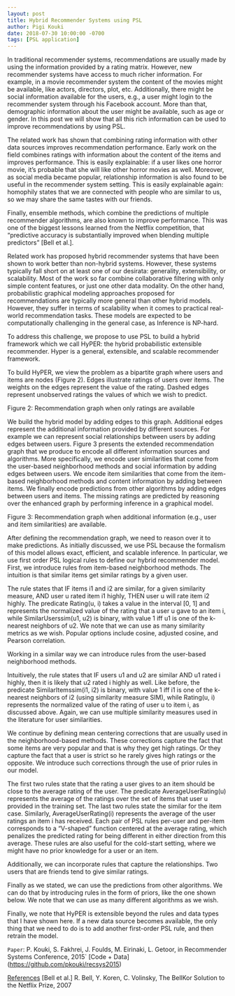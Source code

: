 ```yaml
---
layout: post
title: Hybrid Recommender Systems using PSL
author: Pigi Kouki
date: 2018-07-30 10:00:00 -0700
tags: [PSL application]
---
```

In traditional recommender systems, recommendations are usually made by using the information provided by a rating matrix.  However, new recommender systems have access to much richer information. For example, in a movie recommender system the content of the movies might be available, like actors, directors, plot, etc. Additionally, there might be social information available for the users, e.g., a user might login to the recommender system through his Facebook account.  More than that, demographic information about the user might be available, such as age or gender. In this post we will show that all this rich information can be used to improve recommendations by using PSL.

The related work has shown that combining rating information with other data sources improves recommendation performance.  Early work on the field combines ratings with information about the content of the items and improves performance. 
This is easily explainable: if a user likes one horror movie, it’s probable that she will like other horror movies as well. Moreover, as social media became popular, relationship information is also found to be useful in the recommender system setting.  This is easily explainable again: homophily states that we are connected with people who are similar to us, so we may share the same tastes with our friends. 




Finally, ensemble methods, which combine the predictions of multiple recommender algorithms, are also known to improve performance. This was one of the biggest lessons learned from the Netflix competition, that “predictive accuracy is substantially improved when blending multiple predictors” [Bell et al.].

Related work has proposed hybrid recommender systems that have been shown to work better than non-hybrid systems.  However, these systems typically fall short on at least one of our desirata: generality, extensibility, or scalability.  Most of the work so far combine collaborative filtering with only simple content features, or just one other data modality. On the other hand, probabilistic graphical modeling approaches proposed for recommendations are typically more general than other hybrid models. However, they suffer in terms of scalability when it comes to practical real-world recommendation tasks.  These models are expected to be computationally challenging in the general case, as Inference is NP-hard.

To address this challenge, we propose to use PSL to build a hybrid framework which we call HyPER: the hybrid probabilistic extensible recommender. Hyper is a general, extensible, and scalable recommender framework.  

To build HyPER, we view the problem as a bipartite graph where users and items are nodes (Figure 2).  Edges illustrate ratings of users over items. The weights on the edges represent the value of the rating. Dashed edges represent unobserved ratings the values of which we wish to predict.  


Figure 2: Recommendation graph when only ratings are available



We build the hybrid model by adding edges to this graph. Additional edges represent the additional information provided by different sources.  For example we can represent social relationships between users by adding edges between users.
Figure 3 presents the extended recommendation graph that we produce to encode all different information sources and algorithms.  More specifically, we encode user similarities that come from the user-based neighborhood methods and social information by adding edges between users. We encode item similarities that come from the item-based neighborhood methods and content information by adding between items. We finally encode predictions from other algorithms by adding edges between users and items.  The missing ratings are predicted by reasoning over the enhanced graph by performing inference in a graphical model. 


Figure 3: Recommendation graph when additional information (e.g., user and item similarities) are available.

After defining the recommendation graph, we need to reason over it to make predictions.  As initially discussed, we use PSL because the formalism of this model allows exact, efficient, and scalable inference.  In particular, we use first order PSL logical rules to define our hybrid recommender model. First, we introduce rules from item-based neighborhood methods.  The intuition is that similar items get similar ratings by a given user. 





The rule states that IF items i1 and i2 are similar, for a given similarity measure, AND user u rated item i1 highly, THEN user u will rate item i2 highly.   The predicate Rating(u, i) takes a value in the interval [0, 1] and represents the normalized value of the rating that a user u gave to an item i, while SimilarUserssim(u1, u2) is binary, with value 1 iff u1 is one of the k-nearest neighbors of u2. We note that we can use as many similarity metrics as we wish. Popular options include cosine, adjusted cosine, and Pearson correlation. 

Working in a similar way we can introduce rules from the user-based neighborhood methods. 


Intuitively, the rule states that IF users u1 and u2 are similar AND u1 rated i highly, then it is likely that u2 rated i highly as well.  Like before, the predicate SimilarItemssim(i1, i2) is binary, with value 1 iff i1 is one of the k-nearest neighbors of i2 (using similarity measure SIM), while Rating(u, i) represents the normalized value of the rating of user u to item i, as discussed above. Again, we can use multiple similarity measures used in the literature for user similarities.  

We continue by defining mean centering corrections that are usually used in the neighborhood-based methods. These corrections capture the fact that some items are very popular and that is why they get high ratings. Or they capture the fact that a user is strict so he rarely gives high ratings or the opposite.  We introduce such corrections through the use of prior rules in our model.


The first two rules state that the rating a user gives to an item should be close to the average rating of the user. The predicate AverageUserRating(u) represents the average of the ratings over the set of items that user u provided in the training set.  The last two rules state the similar for the item case. Similarly, AverageUserRating(i) represents the average of the user ratings an item i has received. Each pair of PSL rules per-user and per-item corresponds to a “V-shaped” function centered at the average rating, which penalizes the predicted rating for being different in either direction from this average. These rules are also useful for the cold-start setting, where we might have no prior knowledge for a user or an item.  

Additionally, we can incorporate rules that capture the relationships. Two users that are friends tend to give similar ratings. 


Finally as we stated, we can use the predictions from other algorithms.  We can do that by introducing rules in the form of priors, like the one shown below.  We note that we can use as many different algorithms as we wish. 


Finally, we note that HyPER is extensible beyond the rules and data types that I have shown here.  If a new data source becomes available, the only thing that we need to do is to add another first-order PSL rule, and then retrain the model.

`Paper`: P. Kouki, S. Fakhrei, J. Foulds, M. Eirinaki, L. Getoor, in Recommender Systems Conference, 2015`
[Code + Data] (https://github.com/pkouki/recsys2015) 

[References](#references)
[Bell et al.] R. Bell, Y. Koren, C. Volinsky, The BellKor Solution to the Netflix Prize, 2007
